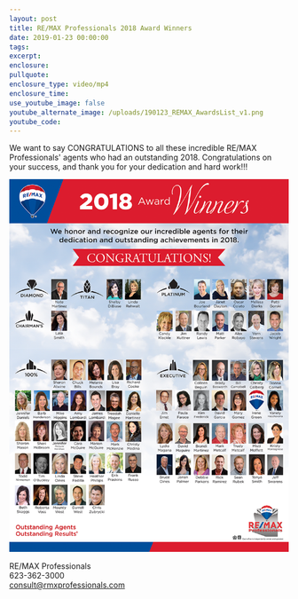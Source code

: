 ```yaml
---
layout: post
title: RE/MAX Professionals 2018 Award Winners
date: 2019-01-23 00:00:00
tags:
excerpt:
enclosure:
pullquote:
enclosure_type: video/mp4
enclosure_time:
use_youtube_image: false
youtube_alternate_image: /uploads/190123_REMAX_AwardsList_v1.png
youtube_code:
---
```


We want to say CONGRATULATIONS to all these incredible RE/MAX Professionals' agents who had an outstanding 2018. Congratulations on your success, and thank you for your dedication and hard work!!!

![](/uploads/190123-remax-awardslist-v1.png)

RE/MAX Professionals<br>623-362-3000<br>consult@rmxprofessionals.com